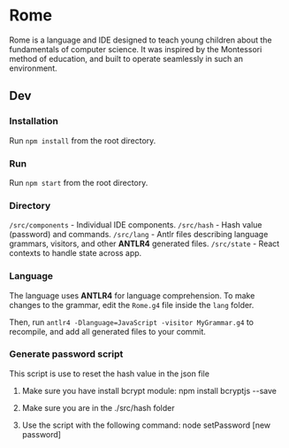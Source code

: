 # Rome

Rome is a language and IDE designed to teach young children about the fundamentals of computer science. It was inspired by the Montessori method of education, and built to operate seamlessly in such an environment.

## Dev

### Installation
Run `npm install` from the root directory.

### Run
Run `npm start` from the root directory.

### Directory
`/src/components` - Individual IDE components.
`/src/hash` - Hash value (password) and commands.
`/src/lang` - Antlr files describing language grammars, visitors, and other **ANTLR4** generated files.
`/src/state` - React contexts to handle state across app.

### Language
The language uses **ANTLR4** for language comprehension. To make changes to the grammar, edit the `Rome.g4` file inside the `lang` folder.

Then, run `antlr4 -Dlanguage=JavaScript -visitor MyGrammar.g4` to recompile, and add all generated files to your commit.

### Generate password script
This script is use to reset the hash value in the json file

1. Make sure you have install bcrypt module:
npm install bcryptjs --save

2. Make sure you are in the ./src/hash folder

3. Use the script with the following command:
node setPassword [new password]
